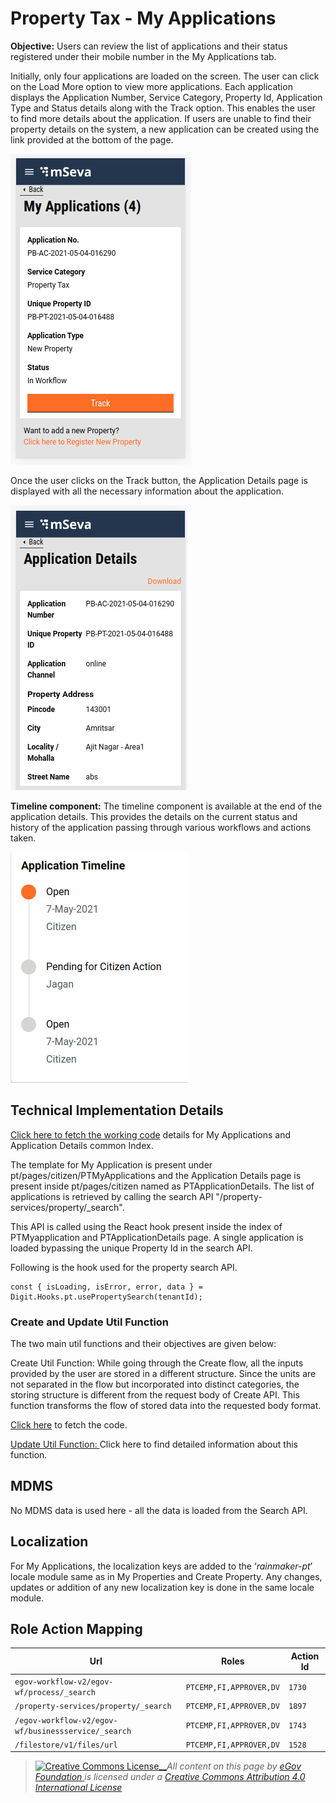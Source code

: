 # Property Tax - My Applications

**Objective:** Users can review the list of applications and their status registered under their mobile number in the My Applications tab.&#x20;

Initially, only four applications are loaded on the screen. The user can click on the Load More option to view more applications. Each application displays the Application Number, Service Category, Property Id, Application Type and Status details along with the Track option. This enables the user to find more details about the application. If users are unable to find their property details on the system, a new application can be created using the link provided at the bottom of the page.

![](../../../../../.gitbook/assets/screenshot-from-2021-05-04-19-16-07.png)

Once the user clicks on the Track button, the Application Details page is displayed with all the necessary information about the application.

![](../../../../../.gitbook/assets/screenshot-from-2021-05-04-19-16-16.png)

**Timeline component:** The timeline component is available at the end of the application details. This provides the details on the current status and history of the application passing through various workflows and actions taken.

![](../../../../../.gitbook/assets/screenshot-from-2021-05-07-14-30-40.png)

## **Technical Implementation Details**

[Click here to fetch the working code](https://github.com/egovernments/digit-ui-internals/blob/development/packages/modules/pt/src/pages/citizen/PTMyApplications/index.js) details for My Applications and Application Details common Index.

The template for My Application is present under pt/pages/citizen/PTMyApplications and the Application Details page is present inside pt/pages/citizen named as PTApplicationDetails. The list of applications is retrieved by calling the search API "/property-services/property/\_search".

This API is called using the React hook present inside the index of PTMyapplication and PTApplicationDetails page. A single application is loaded bypassing the unique Property Id in the search API.

Following is the hook used for the property search API.

```
const { isLoading, isError, error, data } = Digit.Hooks.pt.usePropertySearch(tenantId);
```

### **Create and Update Util Function**

The two main util functions and their objectives are given below:

Create Util Function: While going through the Create flow, all the inputs provided by the user are stored in a different structure. Since the units are not separated in the flow but incorporated into distinct categories, the storing structure is different from the request body of Create API. This function transforms the flow of stored data into the requested body format.

[Click here](https://github.com/egovernments/digit-ui-internals/tree/development/packages/modules/pt/src/utils) to fetch the code.

[Update Util Function: ](edit-update-property.md)Click here to find detailed information about this function.

## **MDMS**

No MDMS data is used here - all the data is loaded from the Search API.

## **Localization**

For My Applications, the localization keys are added to the ‘_rainmaker-pt_’ locale module same as in My Properties and Create Property. Any changes, updates or addition of any new localization key is done in the same locale module.

## Role Action Mapping



| **Url**                                             | **Roles**               | **Action Id** |
| --------------------------------------------------- | ----------------------- | ------------- |
| `egov-workflow-v2/egov-wf/process/_search`          | `PTCEMP,FI,APPROVER,DV` | `1730`        |
| `/property-services/property/_search`               | `PTCEMP,FI,APPROVER,DV` | `1897`        |
| `/egov-workflow-v2/egov-wf/businessservice/_search` | `PTCEMP,FI,APPROVER,DV` | `1743`        |
| `/filestore/v1/files/url`                           | `PTCEMP,FI,APPROVER,DV` | `1528`        |



> [![Creative Commons License](https://i.creativecommons.org/l/by/4.0/80x15.png)\_\_](http://creativecommons.org/licenses/by/4.0/)_All content on this page by_ [_eGov Foundation_ ](https://egov.org.in/)_is licensed under a_ [_Creative Commons Attribution 4.0 International License_](http://creativecommons.org/licenses/by/4.0/)
